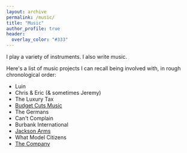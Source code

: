 ```yaml
---
layout: archive
permalink: /music/
title: "Music"
author_profile: true
header:
  overlay_color: "#333"
---
```


I play a variety of instruments. I also write music. 

Here's a list of music projects I can recall being involved with, in rough chronological order:

- Luin
- Chris & Eric (& sometimes Jeremy)
- The Luxury Tax
- [Budget Cuts Music](http://budgetcutsmusic.com)
- The Germans
- Can't Complain
- Burbank International
- [Jackson Arms](https://soundcloud.com/jacksonarms)
- What Model Citizens
- [The Company](https://soundcloud.com/thecompanysoundsystem)
